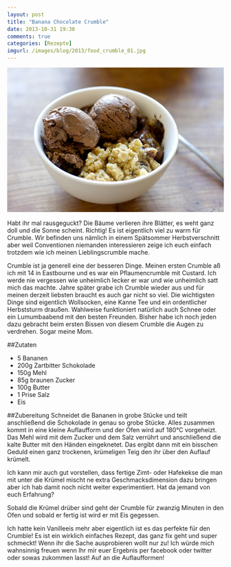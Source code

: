 ```yaml
---
layout: post
title: "Banana Chocolate Crumble"
date: 2013-10-31 19:30
comments: true
categories: [Rezepte]
imgurl: /images/blog/2013/food_crumble_01.jpg
---
```

![bild](/images/blog/2013/food_crumble_01.jpg)

Habt ihr mal rausgeguckt? Die Bäume verlieren ihre Blätter, es weht ganz doll und die Sonne scheint. Richtig! Es ist eigentlich viel zu warm für Crumble. Wir befinden uns nämlich in einem Spätsommer Herbstverschnitt aber weil Conventionen niemanden interessieren zeige ich euch einfach trotzdem wie ich meinen Lieblingscrumble mache.

<!--more-->

Crumble ist ja generell eine der besseren Dinge. Meinen ersten Crumble aß ich mit 14 in Eastbourne und es war ein Pflaumencrumble mit Custard. Ich werde nie vergessen wie unheimlich lecker er war und wie unheimlich satt mich das machte. Jahre später grabe ich Crumble wieder aus und für meinen derzeit liebsten braucht es auch gar nicht so viel.  Die wichtigsten Dinge sind eigentlich Wollsocken, eine Kanne Tee und ein ordentlicher Herbststurm draußen. Wahlweise funktioniert natürlich auch Schnee oder ein Lumumbaabend mit den besten Freunden. Bisher habe ich noch jeden dazu gebracht beim ersten Bissen von diesem Crumble die Augen zu verdrehen. Sogar meine Mom. 

##Zutaten
* 5 Bananen
* 200g Zartbitter Schokolade
* 150g Mehl
* 85g braunen Zucker
* 100g Butter
* 1 Prise Salz
* Eis

##Zubereitung
Schneidet die Bananen in grobe Stücke und teilt anschließend die Schokolade in genau so grobe Stücke. Alles zusammen kommt in eine kleine Auflaufform und der Ofen wird auf 180°C vorgeheizt. Das Mehl wird mit dem Zucker und dem Salz verrührt und anschließend die kalte Butter mit den Händen eingeknetet. Das ergibt dann mit ein bisschen Geduld einen ganz trockenen, krümeligen Teig den ihr über den Auflauf krümelt.

Ich kann mir auch gut vorstellen, dass fertige Zimt- oder Hafekekse die man mit unter die Krümel mischt ne extra Geschmacksdimension dazu bringen aber ich hab damit noch nicht weiter experimentiert. Hat da jemand von euch Erfahrung?

Sobald die Krümel drüber sind geht der Crumble für zwanzig Minuten in den Ofen und sobald er fertig ist wird er mit Eis gegessen. 

Ich hatte kein Vanilleeis mehr aber eigentlich ist es das perfekte für den Crumble! Es ist ein wirklich einfaches Rezept, das ganz fix geht und super schmeckt! Wenn ihr die Sache ausprobieren wollt nur zu! Ich würde mich wahnsinnig freuen wenn Ihr mir euer Ergebnis per facebook oder twitter oder sowas zukommen lasst! Auf an die Auflaufformen!